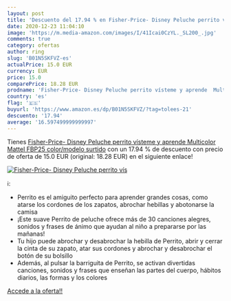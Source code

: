 ```yaml
---
layout: post
title: 'Descuento del 17.94 % en Fisher-Price- Disney Peluche perrito vís'
date: 2020-12-23 11:04:10
image: 'https://m.media-amazon.com/images/I/41Icai0CzYL._SL200_.jpg'
comments: true
category: ofertas
author: ring
slug: 'B01N5SKFVZ-es'
actualPrice: 15.0 EUR
currency: EUR
price: 15.0
comparePrice: 18.28 EUR
prodname: 'Fisher-Price- Disney Peluche perrito vísteme y aprende  Multicolor  Mattel FBP25    color/modelo surtido'
country: 'es'
flag: '🇪🇸'
buyurl: 'https://www.amazon.es/dp/B01N5SKFVZ/?tag=tolees-21'
descuento: '17.94'
average: '16.597499999999997'
---
```


Tienes [Fisher-Price- Disney Peluche perrito vísteme y aprende  Multicolor  Mattel FBP25    color/modelo surtido](https://www.amazon.es/dp/B01N5SKFVZ/?tag=tolees-21) con un 17.94 % de descuento con precio de oferta de 15.0 EUR (original: 18.28 EUR) en el siguiente enlace!

[![Fisher-Price- Disney Peluche perrito vís](https://m.media-amazon.com/images/I/41Icai0CzYL._SL200_.jpg)](https://www.amazon.es/dp/B01N5SKFVZ/?tag=tolees-21)

ℹ️:

- Perrito es el amiguito perfecto para aprender grandes cosas, como atarse los cordones de los zapatos, abrochar hebillas y abotonarse la camisa
- ¡Este suave Perrito de peluche ofrece más de 30 canciones alegres, sonidos y frases de ánimo que ayudan al niño a prepararse por las mañanas!
- Tu hijo puede abrochar y desabrochar la hebilla de Perrito, abrir y cerrar la cinta de su zapato, atar sus cordones y abrochar y desabrochar el botón de su bolsillo
- Además, al pulsar la barriguita de Perrito, se activan divertidas canciones, sonidos y frases que enseñan las partes del cuerpo, hábitos diarios, las formas y los colores

[Accede a la oferta!!](https://www.amazon.es/dp/B01N5SKFVZ/?tag=tolees-21)
